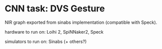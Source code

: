 # CNN task: DVS Gesture

NIR graph exported from sinabs implementation (compatible with Speck).

hardware to run on: Loihi 2, SpiNNaker2, Speck 

simulators to run on: Sinabs (+ others?)
